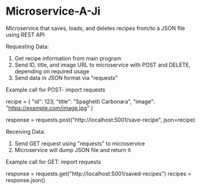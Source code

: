 # Microservice-A-Ji

Microservice that saves, loads, and deletes recipes from/to a JSON file using REST API

Requesting Data:
1. Get recipe information from main program
2. Send ID, title, and image URL to microservice with POST and DELETE, depending on required usage
3. Send data in JSON format via "requests"

Example call for POST-
import requests

recipe = {
    "id": 123,
    "title": "Spaghetti Carbonara",
    "image": "https://example.com/image.jpg"
}

response = requests.post("http://localhost:5001/save-recipe", json=recipe)


Receiving Data:
1. Send GET request using "requests" to microservice
2. Microservice will dump JSON file and return it

Example call for GET:
import requests

response = requests.get("http://localhost:5001/saved-recipes")
recipes = response.json()

